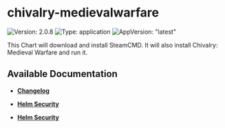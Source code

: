 # chivalry-medievalwarfare

![Version: 2.0.8](https://img.shields.io/badge/Version-2.0.8-informational?style=flat-square) ![Type: application](https://img.shields.io/badge/Type-application-informational?style=flat-square) ![AppVersion: "latest"](https://img.shields.io/badge/AppVersion-"latest"-informational?style=flat-square)

This Chart will download and install SteamCMD. It will also install Chivalry: Medieval Warfare and run it.

## Available Documentation

- [**Changelog**](CHANGELOG)

- [**Helm Security**](container-security)

- [**Helm Security**](helm-security)

